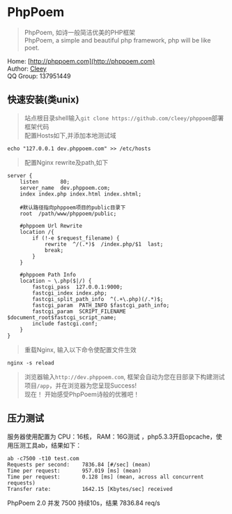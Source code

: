 PhpPoem
=================
>PhpPoem, 如诗一般简洁优美的PHP框架       
>PhpPoem, a simple and beautiful php framework, php will be like poet.

Home: [http://phppoem.com](http://phppoem.com)  
Author: [Cleey](http://www.cleey.com)  
QQ Group: 137951449  

快速安装(类unix)
-----------------
>站点根目录shell输入`git clone https://github.com/cleey/phppoem`部署框架代码  
>配置Hosts如下,并添加本地测试域
~~~
echo "127.0.0.1 dev.phppoem.com" >> /etc/hosts
~~~
>配置Nginx rewrite及path,如下
~~~
server {
    listen       80; 
    server_name  dev.phppoem.com;
    index index.php index.html index.shtml;

    #默认路径指向phppoem项目的public目录下
    root  /path/www/phppoem/public;  

    #phppoem Url Rewrite
    location /{
        if (!-e $request_filename) {
            rewrite  ^/(.*)$  /index.php/$1  last;
            break;
        }   
    }   

    #phppoem Path Info
    location ~ \.php($|/) {
        fastcgi_pass  127.0.0.1:9000;
        fastcgi_index index.php; 
        fastcgi_split_path_info  ^(.+\.php)(/.*)$;  
        fastcgi_param  PATH_INFO $fastcgi_path_info;
        fastcgi_param  SCRIPT_FILENAME    $document_root$fastcgi_script_name;
        include fastcgi.conf;
    }
}
~~~
>重载Nginx, 输入以下命令使配置文件生效
~~~
nginx -s reload
~~~
>浏览器输入`http://dev.phppoem.com`, 框架会自动为您在目部录下构建测试项目`/app`，并在浏览器为您呈现Success!  
>现在！ 开始感受PhpPoem诗般的优雅吧！


压力测试   
-----------------
服务器使用配置为 CPU：16核， RAM：16G测试 ，php5.3.3开启opcache，使用压测工具ab，结果如下： 
~~~
ab -c7500 -t10 test.com   
Requests per second:    7836.84 [#/sec] (mean)   
Time per request:       957.019 [ms] (mean)   
Time per request:       0.128 [ms] (mean, across all concurrent requests)   
Transfer rate:          1642.15 [Kbytes/sec] received  
~~~
PhpPoem 2.0 并发 7500 持续10s，结果  7836.84 req/s
